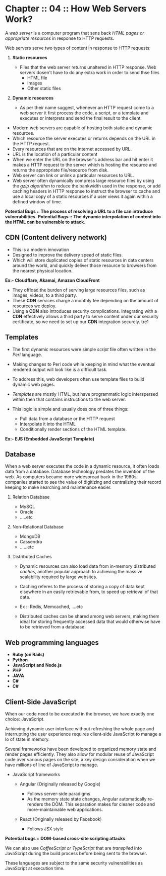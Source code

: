# Chapter :: 04 :: How Web Servers Work?

A _web server_ is a computer program that sens back _HTML pages or appropriate resources_ in response to HTTP requests.

Web servers serve two types of content in response to HTTP requests:

1. **Static resources**

   - Files that the web server returns unaltered in HTTP response. Web servers dosen't have to do any extra work in order to send thse files
     - HTML file
     - Images
     - Other static files

2. **Dynamic resources**
   - As per their name suggest, whenever an HTTP request come to a web server it first process the code, a script, or a template and executes or interprets and send the final result to the client.

- Modern web servers are capable of hosting both static and dynamic resources.
- Which resource the server executes or returns depends on the URL in the HTTP request.
- Every resources that are on the internet accessed by URL.
- URL is the location of a particular content
- When we enter the URL on the browser's address bar and hit enter it makes a HTTP request to the server which is hosting the resource and returns the appropriate file/resource from disk.
- Web server can link or unlink a particular resources to URL.
- Web server often dynamically compress large resource files by using the _gzip algorithm_ to reduce the bankwidth used in the response, or add caching headers in HTTP response to instruct the browser to cache and use a local copy of a static resources if a user views it again within a defined window of time.

**Potential Bugs :: The process of resolving a URL to a file can introduce vulnerabilities.**
**Potential Bugs :: The dynamic interpolation of content into the HTML can be vulnerable to attack.**

## CDN (Content delivery network)

- This is a modern innovation
- Designed to improve the delivery speed of static files.
- Which will store duplicated copies of static resources in data centers around the world, and quickly deliver those resource to browsers from the nearest physical location.

**Ex:- Cloudflare, Akamai, Amazon CloudFront**

- They offload the burden of serving large resources files, such as images, videos, to a third party.
- These **CDN** services charge a monthly fee depending on the amount of resources we deploy.
- Using a **CDN** also introduces security complications. Integrating with a **CDN** effectively allows a third party to serve content under our security certificate, so we need to set up our **CDN** integration securely.
  tre1

## Templates

- The first dynamic resources were simple _script_ file often written in the _Perl_ language.
- Making changes to Perl code while keeping in mind what the eventual rendered output will look like is a difficult task.
- To address this, web developers often use template files to build dynamic web pages.
- _Templates_ are mostly HTML, but have programmatic logic interspersed within then that contains instructions to the web server.

- This logic is simple and usually does one of three things:
  - Pull data from a database or the HTTP request
  - Interpolate it into the HTML
  - Conditionally render sections of the HTML template.

**Ex:- EJS (Embedded JavaScript Template)**

## Database

When a web server executes the code in a dynamic resource, it often loads data from a database. Database technology predates the invention of the web. As computers became more widespread back in the 1960s, companies started to see the value of digitizing and centralizing their record keeping to make searching and maintenance easier.

1. Relation Database
   - MySQL
   - Oracle
   - .....etc
2. Non-Relational Database

   - MongoDB
   - Cassendra
   - ......etc

3. Distributed Caches

   - Dynamic resources can also load data from in-memory distributed _caches_, another popular approach to achieving the massive scalability required by large websites.

   - Caching referes to the process of storing a copy of data kept elsewhere in an easily retrievable from, to speed up retrieval of that data.

   - Ex :: Redis, Memcached, ....etc

   - Distributed caches can be shared among web servers, making them ideal for storing frequently accessed data that would otherwise have to be retrieved from a database.

## Web programming languages

- **Ruby (on Rails)**
- **Python**
- **JavaScript and Node.js**
- **PHP**
- **JAVA**
- **C#**
- **C#**

## Client-Side JavaScript

When our code need to be executed in the browser, we have exactly one choice: JavaScript.

Achieving dynamic user interface without refreshing the whole page and interrupting the user experience requires client-side JavaScript to manage a lo of state in memory.

Several frameworks have been developed to organized memory state and render pages efficiently. They also allow for modular reuse of JavaScript code over various pages on the site, a key design consideration when we have millions of line of JavaScript to manage.

- JavaScript frameworks

  - Angular (Originally released by Google)

    - Follows server-side paradigms
    - As the memory state state changes, Angular automatically re-renders the DOM. This separation makes for cleaner code and more-maintainable web applications.

  - React (Originally released by Facebook)
    - Follows JSX style

**Potential bugs :: DOM-based cross-site scripting attacks**

We can also use _CoffeeScript or TypeScript_ that are _transpiled_ into JavaScript during the build process before being sent to the browser.

These languages are subject to the same security vulnerabilities as JavaScript at execution time.
